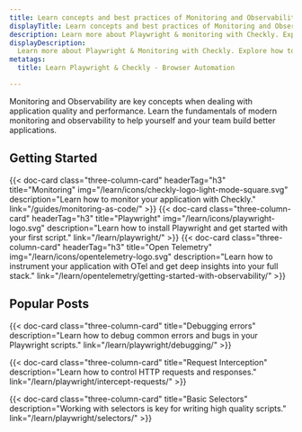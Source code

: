 ```yaml
---
title: Learn concepts and best practices of Monitoring and Observability
displayTitle: Learn concepts and best practices of Monitoring and Observability
description: Learn more about Playwright & monitoring with Checkly. Explore how to automate your web with a reliable, programmable monitoring workflow.
displayDescription: 
  Learn more about Playwright & Monitoring with Checkly. Explore how to automate your web with a reliable, programmable monitoring workflow.
metatags:
  title: Learn Playwright & Checkly - Browser Automation

---
```


Monitoring and Observability are key concepts when dealing with application quality and performance. Learn the fundamentals of modern monitoring and observability to help yourself and your team build better applications.
## Getting Started

<div class="cards-list">
{{< doc-card
	  class="three-column-card"
	  headerTag="h3"
	  title="Monitoring"
	  img="/learn/icons/checkly-logo-light-mode-square.svg"
	  description="Learn how to monitor your application with Checkly."
	  link="/guides/monitoring-as-code/"
>}}
{{< doc-card
	  class="three-column-card"
	  headerTag="h3"
	  title="Playwright"
	  img="/learn/icons/playwright-logo.svg"
	  description="Learn how to install Playwright and get started with your first script."
	  link="/learn/playwright/"
>}}
{{< doc-card
	  class="three-column-card"
	  headerTag="h3"
	  title="Open Telemetry"
	  img="/learn/icons/opentelemetry-logo.svg"
	  description="Learn how to instrument your application with OTel and get deep insights into your full stack."
	  link="/learn/opentelemetry/getting-started-with-observability/"
>}}
</div>


## Popular Posts

<div class="cards-list">
{{< doc-card class="three-column-card" title="Debugging errors" description="Learn how to debug common errors and bugs in your Playwright scripts." link="/learn/playwright/debugging/" >}}

{{< doc-card class="three-column-card" title="Request Interception" description="Learn how to control HTTP requests and responses." link="/learn/playwright/intercept-requests/" >}}

{{< doc-card class="three-column-card" title="Basic Selectors" description="Working with selectors is key for writing high quality scripts." link="/learn/playwright/selectors/" >}}

</div>
